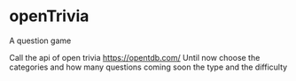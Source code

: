 # openTrivia
A question game 

Call the api of open trivia https://opentdb.com/
Until now choose the categories and how many questions
coming soon the type and the difficulty
